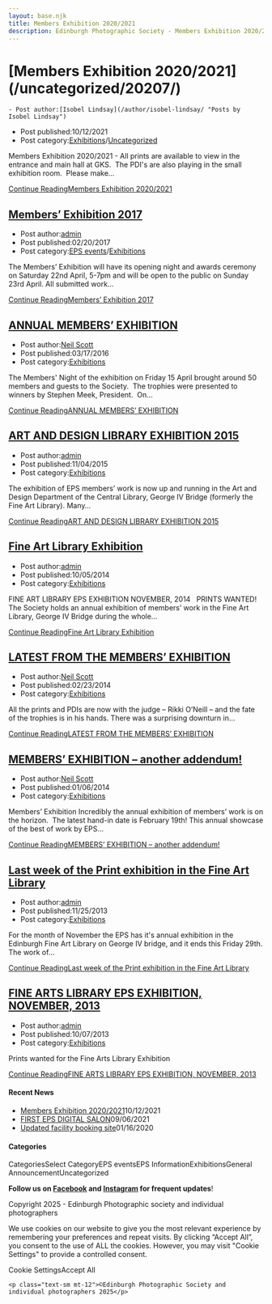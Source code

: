 ```yaml
---
layout: base.njk
title: Members Exhibition 2020/2021
description: Edinburgh Photographic Society - Members Exhibition 2020/2021
---
```


<div class="container mx-auto px-4 py-8">
  <div class="prose max-w-3xl mx-auto">
    <h1 class="text-3xl font-bold mb-6">[Members Exhibition 2020/2021](/uncategorized/20207/)</h1>

    - Post author:[Isobel Lindsay](/author/isobel-lindsay/ "Posts by Isobel Lindsay")
- Post published:10/12/2021
- Post category:[Exhibitions](/category/events/eps_exhibitions/)/[Uncategorized](/category/uncategorized/)

Members Exhibition 2020/2021 - All prints are available to view in the entrance and main hall at GKS.&nbsp; The PDI's are also playing in the small exhibition room.&nbsp; Please make…

[Continue ReadingMembers Exhibition 2020/2021](/uncategorized/20207/)

## [Members’ Exhibition 2017](/events/members-exhibition-2017/)

- Post author:[admin](/author/admin/ "Posts by admin")
- Post published:02/20/2017
- Post category:[EPS events](/category/events/)/[Exhibitions](/category/events/eps_exhibitions/)

The Members’ Exhibition will have its opening night and awards ceremony on Saturday 22nd April, 5-7pm and will be open to the public on Sunday 23rd April. All submitted work…

[Continue ReadingMembers’ Exhibition 2017](/events/members-exhibition-2017/)

## [ANNUAL MEMBERS’ EXHIBITION](/events/eps_exhibitions/annual-members-exhibition/)

- Post author:[Neil Scott](/author/neilscott/ "Posts by Neil Scott")
- Post published:03/17/2016
- Post category:[Exhibitions](/category/events/eps_exhibitions/)

The Members' Night of the exhibition on Friday 15 April brought around 50 members and guests to the Society.&nbsp; The trophies were presented to winners by Stephen Meek, President.&nbsp; On…

[Continue ReadingANNUAL MEMBERS’ EXHIBITION](/events/eps_exhibitions/annual-members-exhibition/)

## [ART AND DESIGN LIBRARY EXHIBITION 2015](/events/eps_exhibitions/art-and-design-library-exhibition-2015/)

- Post author:[admin](/author/admin/ "Posts by admin")
- Post published:11/04/2015
- Post category:[Exhibitions](/category/events/eps_exhibitions/)

The exhibition of EPS members’ work is now up and running in the Art and Design Department of the Central Library, George IV Bridge (formerly the Fine Art Library). Many…

[Continue ReadingART AND DESIGN LIBRARY EXHIBITION 2015](/events/eps_exhibitions/art-and-design-library-exhibition-2015/)

## [Fine Art Library Exhibition](/events/eps_exhibitions/fine-art-library-exhibition/)

- Post author:[admin](/author/admin/ "Posts by admin")
- Post published:10/05/2014
- Post category:[Exhibitions](/category/events/eps_exhibitions/)

FINE ART LIBRARY EPS EXHIBITION NOVEMBER, 2014 &nbsp; PRINTS WANTED! The Society holds an annual exhibition of members’ work in the Fine Art Library, George IV Bridge during the whole…

[Continue ReadingFine Art Library Exhibition](/events/eps_exhibitions/fine-art-library-exhibition/)

## [LATEST FROM THE MEMBERS’ EXHIBITION](/events/eps_exhibitions/latest-from-the-members-exhibition/)

- Post author:[Neil Scott](/author/neilscott/ "Posts by Neil Scott")
- Post published:02/23/2014
- Post category:[Exhibitions](/category/events/eps_exhibitions/)

All the prints and PDIs are now with the judge – Rikki O’Neill – and the fate of the trophies is in his hands. There was a surprising downturn in…

[Continue ReadingLATEST FROM THE MEMBERS’ EXHIBITION](/events/eps_exhibitions/latest-from-the-members-exhibition/)

## [MEMBERS’ EXHIBITION – another addendum!](/events/eps_exhibitions/members-exhibition/)

- Post author:[Neil Scott](/author/neilscott/ "Posts by Neil Scott")
- Post published:01/06/2014
- Post category:[Exhibitions](/category/events/eps_exhibitions/)

Members’ Exhibition Incredibly the annual exhibition of members’ work is on the horizon.&nbsp; The latest hand-in date is February 19th! This annual showcase of the best of work by EPS…

[Continue ReadingMEMBERS’ EXHIBITION – another addendum!](/events/eps_exhibitions/members-exhibition/)

## [Last week of the Print exhibition in the Fine Art Library](/events/eps_exhibitions/last-week-of-the-print-exhibition-in-the-fine-arts-library/)

- Post author:[admin](/author/admin/ "Posts by admin")
- Post published:11/25/2013
- Post category:[Exhibitions](/category/events/eps_exhibitions/)

For the month of November the EPS has it's annual exhibition in the Edinburgh Fine Art Library on George IV bridge, and it ends this Friday 29th. The work of…

[Continue ReadingLast week of the Print exhibition in the Fine Art Library](/events/eps_exhibitions/last-week-of-the-print-exhibition-in-the-fine-arts-library/)

## [FINE ARTS LIBRARY EPS EXHIBITION, NOVEMBER, 2013](/events/eps_exhibitions/library_exhibition/)

- Post author:[admin](/author/admin/ "Posts by admin")
- Post published:10/07/2013
- Post category:[Exhibitions](/category/events/eps_exhibitions/)

Prints wanted for the Fine Arts Library Exhibition

[Continue ReadingFINE ARTS LIBRARY EPS EXHIBITION, NOVEMBER, 2013](/events/eps_exhibitions/library_exhibition/)

#### Recent News

- [Members Exhibition 2020/2021](/uncategorized/20207/)10/12/2021
- [FIRST EPS DIGITAL SALON](/uncategorized/19611/)09/06/2021
- [Updated facility booking site](/eps_information/updated-facility-booking-site/)01/16/2020

#### Categories
CategoriesSelect CategoryEPS eventsEPS InformationExhibitionsGeneral AnnouncementUncategorized

**Follow us on [Facebook](https://www.facebook.com/EdinburghPhotographicSociety/) and [Instagram](https://www.instagram.com/edinburghphotographicsociety) for frequent updates**!

 Copyright 2025 - Edinburgh Photographic society and individual photographers

We use cookies on our website to give you the most relevant experience by remembering your preferences and repeat visits. By clicking “Accept All”, you consent to the use of ALL the cookies. However, you may visit "Cookie Settings" to provide a controlled consent.

Cookie SettingsAccept All

    <p class="text-sm mt-12">©Edinburgh Photographic Society and individual photographers 2025</p>
  </div>
</div>